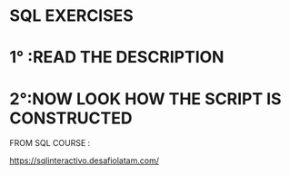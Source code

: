 # SQL EXERCISES 
# 1° :READ THE DESCRIPTION 
# 2°:NOW LOOK HOW THE SCRIPT IS CONSTRUCTED

FROM SQL COURSE : 

https://sqlinteractivo.desafiolatam.com/
